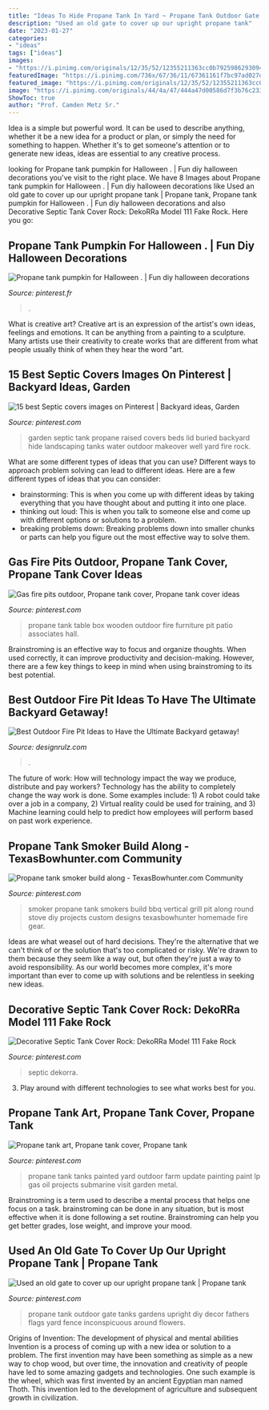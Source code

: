 ```yaml
---
title: "Ideas To Hide Propane Tank In Yard ~ Propane Tank Outdoor Gate Tanks Gardens Upright Diy Decor Fathers Flags Yard Fence Inconspicuous Around Flowers"
description: "Used an old gate to cover up our upright propane tank"
date: "2023-01-27"
categories:
- "ideas"
tags: ["ideas"]
images:
- "https://i.pinimg.com/originals/12/35/52/12355211363cc0b7925986293094a55b.jpg"
featuredImage: "https://i.pinimg.com/736x/67/36/11/67361161f7bc97ad027df29da24353d0.jpg"
featured_image: "https://i.pinimg.com/originals/12/35/52/12355211363cc0b7925986293094a55b.jpg"
image: "https://i.pinimg.com/originals/44/4a/47/444a47d00586d7f3b76c2335a9dcc026.jpg"
ShowToc: true
author: "Prof. Camden Metz Sr."
---
```



Idea is a simple but powerful word. It can be used to describe anything, whether it be a new idea for a product or plan, or simply the need for something to happen. Whether it's to get someone's attention or to generate new ideas, ideas are essential to any creative process.

	

		
looking for Propane tank pumpkin for Halloween . | Fun diy halloween decorations you've visit to the right place. We have 8 Images about Propane tank pumpkin for Halloween . | Fun diy halloween decorations like Used an old gate to cover up our upright propane tank | Propane tank, Propane tank pumpkin for Halloween . | Fun diy halloween decorations and also Decorative Septic Tank Cover Rock: DekoRRa Model 111 Fake Rock. Here you go:
		
    
## Propane Tank Pumpkin For Halloween . | Fun Diy Halloween Decorations

<img loading=lazy src="https://i.pinimg.com/originals/44/4a/47/444a47d00586d7f3b76c2335a9dcc026.jpg" onerror="this.onerror=null;this.src='https://tse3.mm.bing.net/th?id=OIP.ctZFM3O-UC92JgyFa15GfwHaJ-&amp;pid=15.1';" alt="Propane tank pumpkin for Halloween . | Fun diy halloween decorations">

_Source: pinterest.fr_

>. 

	

What is creative art?
Creative art is an expression of the artist's own ideas, feelings and emotions. It can be anything from a painting to a sculpture. Many artists use their creativity to create works that are different from what people usually think of when they hear the word "art.

    
## 15 Best Septic Covers Images On Pinterest | Backyard Ideas, Garden

<img loading=lazy src="https://i.pinimg.com/736x/c4/a8/14/c4a814324e6f600a5c9452e41d4998a2--raised-garden-beds-raised-gardens.jpg" onerror="this.onerror=null;this.src='https://tse3.mm.bing.net/th?id=OIP.XJ85T6z9LktztUxvsP9soQHaJ3&amp;pid=15.1';" alt="15 best Septic covers images on Pinterest | Backyard ideas, Garden">

_Source: pinterest.com_

>garden septic tank propane raised covers beds lid buried backyard hide landscaping tanks water outdoor makeover well yard fire rock. 

	

What are some different types of ideas that you can use?
Different ways to approach problem solving can lead to different ideas. Here are a few different types of ideas that you can consider: 
- brainstorming: This is when you come up with different ideas by taking everything that you have thought about and putting it into one place. 
- thinking out loud: This is when you talk to someone else and come up with different options or solutions to a problem. 
- breaking problems down: Breaking problems down into smaller chunks or parts can help you figure out the most effective way to solve them.

    
## Gas Fire Pits Outdoor, Propane Tank Cover, Propane Tank Cover Ideas

<img loading=lazy src="https://i.pinimg.com/originals/12/35/52/12355211363cc0b7925986293094a55b.jpg" onerror="this.onerror=null;this.src='https://tse1.mm.bing.net/th?id=OIP.SEW7IrZU9jEH5PwnkMjV5wHaJ4&amp;pid=15.1';" alt="Gas fire pits outdoor, Propane tank cover, Propane tank cover ideas">

_Source: pinterest.com_

>propane tank table box wooden outdoor fire furniture pit patio associates hall. 

	

Brainstroming is an effective way to focus and organize thoughts. When used correctly, it can improve productivity and decision-making. However, there are a few key things to keep in mind when using brainstroming to its best potential.

    
## Best Outdoor Fire Pit Ideas To Have The Ultimate Backyard Getaway!

<img loading=lazy src="https://cdn.designrulz.com/wp-content/uploads/2015/06/fire-pit-patio-Design-Ideas-1.jpg" onerror="this.onerror=null;this.src='https://tse4.mm.bing.net/th?id=OIP.fwlqTB_nr5J2pMvyc7GvyAHaE7&amp;pid=15.1';" alt="Best Outdoor Fire Pit Ideas to Have the Ultimate Backyard getaway!">

_Source: designrulz.com_

>. 

	

The future of work: How will technology impact the way we produce, distribute and pay workers?
Technology has the ability to completely change the way work is done. Some examples include: 1) A robot could take over a job in a company, 2) Virtual reality could be used for training, and 3) Machine learning could help to predict how employees will perform based on past work experience.

    
## Propane Tank Smoker Build Along - TexasBowhunter.com Community

<img loading=lazy src="https://i.pinimg.com/736x/ad/f2/e1/adf2e144106c8fd8daed823a676487c7--meat-smokers-homemade-smoker.jpg" onerror="this.onerror=null;this.src='https://tse1.mm.bing.net/th?id=OIP.zB7BfKWL4zEg1IqrnDPHZAHaJ4&amp;pid=15.1';" alt="Propane tank smoker build along - TexasBowhunter.com Community">

_Source: pinterest.com_

>smoker propane tank smokers build bbq vertical grill pit along round stove diy projects custom designs texasbowhunter homemade fire gear. 

	

Ideas are what weasel out of hard decisions. They're the alternative that we can't think of or the solution that's too complicated or risky. We're drawn to them because they seem like a way out, but often they're just a way to avoid responsibility. As our world becomes more complex, it's more important than ever to come up with solutions and be relentless in seeking new ideas.

    
## Decorative Septic Tank Cover Rock: DekoRRa Model 111 Fake Rock

<img loading=lazy src="https://i.pinimg.com/736x/67/36/11/67361161f7bc97ad027df29da24353d0.jpg" onerror="this.onerror=null;this.src='https://tse1.mm.bing.net/th?id=OIP.MwFlUjkzzC1xjxiv5OtfjAHaFj&amp;pid=15.1';" alt="Decorative Septic Tank Cover Rock: DekoRRa Model 111 Fake Rock">

_Source: pinterest.com_

>septic dekorra. 

	

3. Play around with different technologies to see what works best for you. 

    
## Propane Tank Art, Propane Tank Cover, Propane Tank

<img loading=lazy src="https://i.pinimg.com/736x/ff/d8/0b/ffd80b34b9045c8e7381acf7c41ba84f--propane-tanks-farm-art.jpg" onerror="this.onerror=null;this.src='https://tse1.mm.bing.net/th?id=OIP.YFFZRHbaGQftJiGRBPozMwHaFj&amp;pid=15.1';" alt="Propane tank art, Propane tank cover, Propane tank">

_Source: pinterest.com_

>propane tank tanks painted yard outdoor farm update painting paint lp gas oil projects submarine visit garden metal. 

	

Brainstroming is a term used to describe a mental process that helps one focus on a task. brainstroming can be done in any situation, but is most effective when it is done following a set routine. Brainstroming can help you get better grades, lose weight, and improve your mood.

    
## Used An Old Gate To Cover Up Our Upright Propane Tank | Propane Tank

<img loading=lazy src="https://i.pinimg.com/originals/32/27/38/322738f9554b48539740e720f6987fe9.jpg" onerror="this.onerror=null;this.src='https://tse4.mm.bing.net/th?id=OIP.2uDEzFDN03GNFzQ9c91pmAHaLH&amp;pid=15.1';" alt="Used an old gate to cover up our upright propane tank | Propane tank">

_Source: pinterest.com_

>propane tank outdoor gate tanks gardens upright diy decor fathers flags yard fence inconspicuous around flowers. 

	

Origins of Invention: The development of physical and mental abilities
Invention is a process of coming up with a new idea or solution to a problem. The first invention may have been something as simple as a new way to chop wood, but over time, the innovation and creativity of people have led to some amazing gadgets and technologies. One such example is the wheel, which was first invented by an ancient Egyptian man named Thoth. This invention led to the development of agriculture and subsequent growth in civilization.

